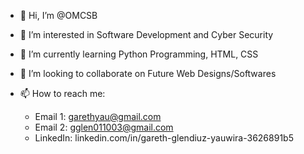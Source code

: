 - 👋 Hi, I’m @OMCSB

- 👀 I’m interested in Software Development and Cyber Security

- 🌱 I’m currently learning Python Programming, HTML, CSS

- 💞️ I’m looking to collaborate on Future Web Designs/Softwares

- 📫 How to reach me:
  - Email 1: garethyau@gmail.com
  - Email 2: gglen011003@gmail.com
  - LinkedIn: linkedin.com/in/gareth-glendiuz-yauwira-3626891b5 
<!---
OMCSB/OMCSB is a ✨ special ✨ repository because its `README.md` (this file) appears on your GitHub profile.
You can click the Preview link to take a look at your changes.
--->
